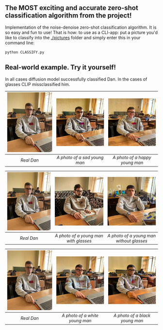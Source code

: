 ## The MOST exciting and accurate zero-shot classification algorithm from the project! ##

Implementation of the noise-denoise zero-shot classification algorithm. It is so easy and fun to use! That is how:
to use as a CLI-app: put a picture you'd like to classify into the [./pictures](./pictures) folder and simply enter this in your command line:

```bash
python CLASSIFY.py
```
## Real-world example. Try it yourself! ##

In all cases diffusion model successfully classified Dan. In the cases of glasses CLIP missclassified him.

| ![dan](pictures/dan.jpg) | ![Sad](pictures/sad.jpg)|![Happy](pictures/happy.jpg) |
|:--:| :--:|:--:|
| *Real Dan* |*A photo of a sad young man*|*A photo of a happy young man*|

| ![dan](pictures/dan.jpg) | ![Sad](pictures/with.jpg)|![Happy](pictures/without.jpg) |
|:--:| :--:|:--:|
| *Real Dan* |*A photo of a young man with glasses*|*A photo of a young man without glasses*|

| ![dan](pictures/dan.jpg) | ![Sad](pictures/white.jpg)|![Happy](pictures/black.jpg) |
|:--:| :--:|:--:|
| *Real Dan* |*A photo of a white young man*|*A photo of a black young man*|
